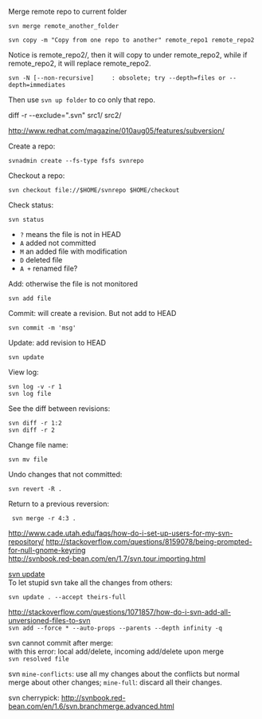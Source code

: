 
Merge remote repo to current folder
```
svn merge remote_another_folder
```

```
svn copy -m "Copy from one repo to another" remote_repo1 remote_repo2
```
Notice is remote_repo2/, then it will copy to under remote_repo2, while if remote_repo2, it will replace remote_repo2.  

```
svn -N [--non-recursive]     : obsolete; try --depth=files or --depth=immediates  
```
Then use `svn up folder` to co only that repo.  


diff -r --exclude=".svn" src1/ src2/  

http://www.redhat.com/magazine/010aug05/features/subversion/  

Create a repo: 
```
svnadmin create --fs-type fsfs svnrepo
```

Checkout a repo:  
```
svn checkout file://$HOME/svnrepo $HOME/checkout
```

Check status:  
```
svn status
```
- `?` means the file is not in HEAD
- `A` added not committed
- `M` an added file with modification
- `D` deleted file
- `A +` renamed file? 


Add: otherwise the file is not monitored 
```
svn add file
```

Commit: will create a revision. But not add to HEAD 
```
svn commit -m 'msg'
```

Update: add revision to HEAD
```
svn update
```

View log: 
```
svn log -v -r 1
svn log file
```

See the diff between revisions: 
```
svn diff -r 1:2
svn diff -r 2
```

Change file name: 
```
svn mv file 
```

Undo changes that not committed:
```
svn revert -R .
```

Return to a previous reversion: 
```
 svn merge -r 4:3 .
```

http://www.cade.utah.edu/faqs/how-do-i-set-up-users-for-my-svn-repository/
http://stackoverflow.com/questions/8159078/being-prompted-for-null-gnome-keyring  
http://svnbook.red-bean.com/en/1.7/svn.tour.importing.html  

[svn update](http://stackoverflow.com/questions/1109723/subversion-resolve-all-conflicts-quickly)  
To let stupid svn take all the changes from others:  
```
svn update . --accept theirs-full
```

http://stackoverflow.com/questions/1071857/how-do-i-svn-add-all-unversioned-files-to-svn  
`svn add --force * --auto-props --parents --depth infinity -q`



svn cannot commit after merge:  
with this error: local add/delete, incoming add/delete upon merge  
`svn resolved file`


svn `mine-conflicts`: use all my changes about the conflicts but normal merge about other changes; `mine-full`: discard all their changes. 

svn cherrypick: http://svnbook.red-bean.com/en/1.6/svn.branchmerge.advanced.html

 
